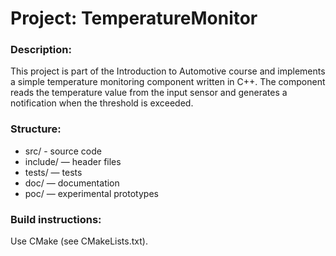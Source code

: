 # Project: TemperatureMonitor

### Description:  
This project is part of the Introduction to Automotive course and implements a simple temperature monitoring component
written in C++. The component reads the temperature value from the input sensor and generates a notification when the
threshold is exceeded.

### Structure:

- src/ - source code
- include/ — header files
- tests/ — tests
- doc/ — documentation
- poc/ — experimental prototypes

### Build instructions:
Use CMake (see CMakeLists.txt).